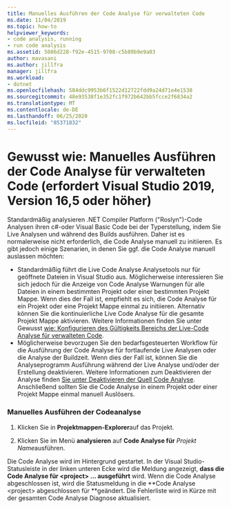 ```yaml
---
title: Manuelles Ausführen der Code Analyse für verwalteten Code
ms.date: 11/04/2019
ms.topic: how-to
helpviewer_keywords:
- code analysis, running
- run code analysis
ms.assetid: 5086d228-f92e-4515-9708-c5b89b9e9a03
author: mavasani
ms.author: jillfra
manager: jillfra
ms.workload:
- dotnet
ms.openlocfilehash: 584ddc9953b6f1522d12722fdd9a24d71e4e1538
ms.sourcegitcommit: 48e93538f1e352fc1f972b642bb5fcce2f6834a2
ms.translationtype: MT
ms.contentlocale: de-DE
ms.lasthandoff: 06/25/2020
ms.locfileid: "85371832"
---
```

# <a name="how-to-run-code-analysis-manually-for-managed-code-requires-visual-studio-2019-version-165-or-later"></a>Gewusst wie: Manuelles Ausführen der Code Analyse für verwalteten Code (erfordert Visual Studio 2019, Version 16,5 oder höher)
Standardmäßig analysieren .NET Compiler Platform ("Roslyn")-Code Analysen ihren c#-oder Visual Basic Code bei der Typerstellung, indem Sie Live Analysen und während des Builds ausführen. Daher ist es normalerweise nicht erforderlich, die Code Analyse manuell zu initiieren. Es gibt jedoch einige Szenarien, in denen Sie ggf. die Code Analyse manuell auslassen möchten:

- Standardmäßig führt die Live Code Analyse Analysetools nur für geöffnete Dateien in Visual Studio aus. Möglicherweise interessieren Sie sich jedoch für die Anzeige von Code Analyse Warnungen für alle Dateien in einem bestimmten Projekt oder einer bestimmten Projekt Mappe. Wenn dies der Fall ist, empfiehlt es sich, die Code Analyse für ein Projekt oder eine Projekt Mappe einmal zu initiieren. Alternativ können Sie die kontinuierliche Live Code Analyse für die gesamte Projekt Mappe aktivieren. Weitere Informationen finden Sie unter Gewusst [wie: Konfigurieren des Gültigkeits Bereichs der Live-Code Analyse für verwalteten Code](./configure-live-code-analysis-scope-managed-code.md).
- Möglicherweise bevorzugen Sie den bedarfsgesteuerten Workflow für die Ausführung der Code Analyse für fortlaufende Live Analysen oder die Analyse der Buildzeit. Wenn dies der Fall ist, können Sie die Analyseprogramm Ausführung während der Live Analyse und/oder der Erstellung deaktivieren. Weitere Informationen zum Deaktivieren der Analyse finden [Sie unter Deaktivieren der Quell Code Analyse](disable-code-analysis.md). Anschließend sollten Sie die Code Analyse in einem Projekt oder einer Projekt Mappe einmal manuell Auslösers. 

### <a name="run-code-analysis-manually"></a>Manuelles Ausführen der Codeanalyse

1. Klicken Sie in **Projektmappen-Explorer**auf das Projekt.

2. Klicken Sie im Menü **analysieren** auf **Code Analyse für** *Projekt Name*ausführen.

Die Code Analyse wird im Hintergrund gestartet. In der Visual Studio-Statusleiste in der linken unteren Ecke wird die Meldung angezeigt, **dass die Code Analyse für \<project> ... ausgeführt** wird. Wenn die Code Analyse abgeschlossen ist, wird die Statusmeldung in die **Code Analyse \<project> abgeschlossen für **geändert. Die Fehlerliste wird in Kürze mit der gesamten Code Analyse Diagnose aktualisiert.
